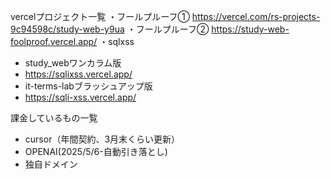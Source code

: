 vercelプロジェクト一覧
・フールプルーフ①
https://vercel.com/rs-projects-9c94598c/study-web-y9ua
・フールプルーフ②
https://study-web-foolproof.vercel.app/
・sqlxss
- study_webワンカラム版
 - https://sqlixss.vercel.app/
- it-terms-labブラッシュアップ版
 - https://sqli-xss.vercel.app/


 課金しているもの一覧
 - cursor（年間契約、3月末くらい更新）
 - OPENAI(2025/5/6-自動引き落とし)
 - 独自ドメイン
